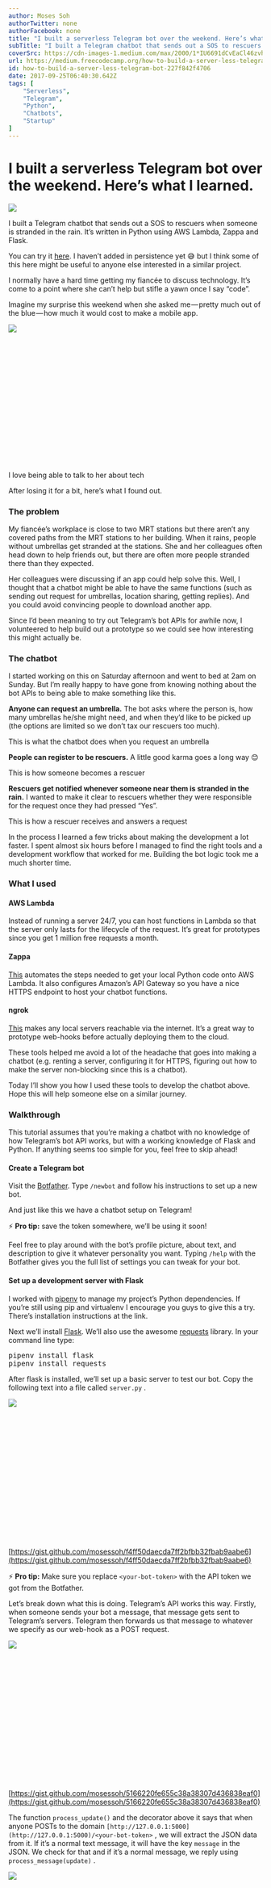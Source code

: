 ```yaml
---
author: Moses Soh
authorTwitter: none
authorFacebook: none
title: "I built a serverless Telegram bot over the weekend. Here’s what I learned."
subTitle: "I built a Telegram chatbot that sends out a SOS to rescuers when someone is stranded in the rain. It’s written in Python using AWS Lambda..."
coverSrc: https://cdn-images-1.medium.com/max/2000/1*IU6691dCvEaCl46zvhZMrg.jpeg
url: https://medium.freecodecamp.org/how-to-build-a-server-less-telegram-bot-227f842f4706
id: how-to-build-a-server-less-telegram-bot-227f842f4706
date: 2017-09-25T06:40:30.642Z
tags: [
	"Serverless",
	"Telegram",
	"Python",
	"Chatbots",
	"Startup"
]
---
```

# I built a serverless Telegram bot over the weekend. Here’s what I learned.











![](https://cdn-images-1.medium.com/max/2000/1*IU6691dCvEaCl46zvhZMrg.jpeg)












I built a Telegram chatbot that sends out a SOS to rescuers when someone is stranded in the rain. It’s written in Python using AWS Lambda, Zappa and Flask.

You can try it [here](https://t.me/UmbrellaNetworkBot). I haven’t added in persistence yet 😅 but I think some of this here might be useful to anyone else interested in a similar project.

I normally have a hard time getting my fiancée to discuss technology. It’s come to a point where she can’t help but stifle a yawn once I say “code”.

Imagine my surprise this weekend when she asked me — pretty much out of the blue — how much it would cost to make a mobile app.





![](https://i.embed.ly/1/display/resize?url=https%3A%2F%2Fmedia.giphy.com%2Fmedia%2Fl4FGni1RBAR2OWsGk%2Fgiphy.gif&key=a19fcc184b9711e1b4764040d3dc5c07&width=40)


<iframe data-width="435" data-height="246" width="435" height="246" data-src="https://medium.freecodecamp.org/media/d86879fd098964acfcb8c713abcb8022?postId=227f842f4706" data-media-id="d86879fd098964acfcb8c713abcb8022" data-thumbnail="https://i.embed.ly/1/image?url=https%3A%2F%2Fmedia.giphy.com%2Fmedia%2Fl4FGni1RBAR2OWsGk%2Fgiphy.gif&amp;key=a19fcc184b9711e1b4764040d3dc5c07" class="progressiveMedia-iframe js-progressiveMedia-iframe" allowfullscreen="" frameborder="0"></iframe>






I love being able to talk to her about tech



After losing it for a bit, here’s what I found out.

### **The problem**

My fiancée’s workplace is close to two MRT stations but there aren’t any covered paths from the MRT stations to her building. When it rains, people without umbrellas get stranded at the stations. She and her colleagues often head down to help friends out, but there are often more people stranded there than they expected.

Her colleagues were discussing if an app could help solve this. Well, I thought that a chatbot might be able to have the same functions (such as sending out request for umbrellas, location sharing, getting replies). And you could avoid convincing people to download another app.

Since I’d been meaning to try out Telegram’s bot APIs for awhile now, I volunteered to help build out a prototype so we could see how interesting this might actually be.

### The chatbot

I started working on this on Saturday afternoon and went to bed at 2am on Sunday. But I’m really happy to have gone from knowing nothing about the bot APIs to being able to make something like this.

**Anyone can request an umbrella.** The bot asks where the person is, how many umbrellas he/she might need, and when they’d like to be picked up (the options are limited so we don’t tax our rescuers too much).












This is what the chatbot does when you request an umbrella



**People can register to be rescuers.** A little good karma goes a long way 😊












This is how someone becomes a rescuer



**Rescuers get notified whenever someone near them is stranded in the rain.** I wanted to make it clear to rescuers whether they were responsible for the request once they had pressed “Yes”.












This is how a rescuer receives and answers a request



In the process I learned a few tricks about making the development a lot faster. I spent almost six hours before I managed to find the right tools and a development workflow that worked for me. Building the bot logic took me a much shorter time.

### What I used

#### AWS Lambda

Instead of running a server 24/7, you can host functions in Lambda so that the server only lasts for the lifecycle of the request. It’s great for prototypes since you get 1 million free requests a month.

#### Zappa

[This](https://github.com/Miserlou/Zappa) automates the steps needed to get your local Python code onto AWS Lambda. It also configures Amazon’s API Gateway so you have a nice HTTPS endpoint to host your chatbot functions.

#### ngrok

[This](https://ngrok.com/) makes any local servers reachable via the internet. It’s a great way to prototype web-hooks before actually deploying them to the cloud.

These tools helped me avoid a lot of the headache that goes into making a chatbot (e.g. renting a server, configuring it for HTTPS, figuring out how to make the server non-blocking since this is a chatbot).

Today I’ll show you how I used these tools to develop the chatbot above. Hope this will help someone else on a similar journey.

### Walkthrough

This tutorial assumes that you’re making a chatbot with no knowledge of how Telegram’s bot API works, but with a working knowledge of Flask and Python. If anything seems too simple for you, feel free to skip ahead!

#### Create a Telegram bot

Visit the [Botfather](https://t.me/botfather). Type `/newbot` and follow his instructions to set up a new bot.












And just like this we have a chatbot setup on Telegram!



⚡ **Pro tip:** save the token somewhere, we’ll be using it soon!

Feel free to play around with the bot’s profile picture, about text, and description to give it whatever personality you want. Typing `/help` with the Botfather gives you the full list of settings you can tweak for your bot.

#### Set up a development server with Flask

I worked with [pipenv](https://github.com/kennethreitz/pipenv) to manage my project’s Python dependencies. If you’re still using pip and virtualenv I encourage you guys to give this a try. There’s installation instructions at the link.

Next we’ll install [Flask](http://flask.pocoo.org/). We’ll also use the awesome [requests](http://docs.python-requests.org/en/master/) library. In your command line type:

<pre name="acac" id="acac" class="graf graf--pre graf-after--p">pipenv install flask  
pipenv install requests</pre>

After flask is installed, we’ll set up a basic server to test our bot. Copy the following text into a file called `server.py` .





![](https://i.embed.ly/1/display/resize?url=https%3A%2F%2Favatars2.githubusercontent.com%2Fu%2F8145610%3Fv%3D4%26s%3D400&key=a19fcc184b9711e1b4764040d3dc5c07&width=40)


<iframe width="700" height="250" data-src="https://medium.freecodecamp.org/media/02f998f5769f7474a601ee96ac5449d9?postId=227f842f4706" data-media-id="02f998f5769f7474a601ee96ac5449d9" data-thumbnail="https://i.embed.ly/1/image?url=https%3A%2F%2Favatars2.githubusercontent.com%2Fu%2F8145610%3Fv%3D4%26s%3D400&amp;key=a19fcc184b9711e1b4764040d3dc5c07" class="progressiveMedia-iframe js-progressiveMedia-iframe" allowfullscreen="" frameborder="0"></iframe>






[https://gist.github.com/mosessoh/f4ff50daecda7ff2bfbb32fbab9aabe6](https://gist.github.com/mosessoh/f4ff50daecda7ff2bfbb32fbab9aabe6)



⚡ **Pro tip:** Make sure you replace `<your-bot-token>` with the API token we got from the Botfather.

Let’s break down what this is doing. Telegram’s API works this way. Firstly, when someone sends your bot a message, that message gets sent to Telegram’s servers. Telegram then forwards us that message to whatever we specify as our web-hook as a POST request.





![](https://i.embed.ly/1/display/resize?url=https%3A%2F%2Favatars2.githubusercontent.com%2Fu%2F8145610%3Fv%3D4%26s%3D400&key=a19fcc184b9711e1b4764040d3dc5c07&width=40)


<iframe width="700" height="250" data-src="https://medium.freecodecamp.org/media/f9d6e84ceed0f2cd3bdc87630076596a?postId=227f842f4706" data-media-id="f9d6e84ceed0f2cd3bdc87630076596a" data-thumbnail="https://i.embed.ly/1/image?url=https%3A%2F%2Favatars2.githubusercontent.com%2Fu%2F8145610%3Fv%3D4%26s%3D400&amp;key=a19fcc184b9711e1b4764040d3dc5c07" class="progressiveMedia-iframe js-progressiveMedia-iframe" allowfullscreen="" frameborder="0"></iframe>






[https://gist.github.com/mosessoh/5166220fe655c38a38307d436838eaf0](https://gist.github.com/mosessoh/5166220fe655c38a38307d436838eaf0)



The function `process_update()` and the decorator above it says that when anyone POSTs to the domain `[http://127.0.0.1:5000](http://127.0.0.1:5000)/<your-bot-token>` , we will extract the JSON data from it. If it’s a normal text message, it will have the key `message` in the JSON. We check for that and if it’s a normal message, we reply using `process_message(update)` .





![](https://i.embed.ly/1/display/resize?url=https%3A%2F%2Favatars2.githubusercontent.com%2Fu%2F8145610%3Fv%3D4%26s%3D400&key=a19fcc184b9711e1b4764040d3dc5c07&width=40)


<iframe width="700" height="250" data-src="https://medium.freecodecamp.org/media/e178e465134a9e7d01f2a56a505af392?postId=227f842f4706" data-media-id="e178e465134a9e7d01f2a56a505af392" data-thumbnail="https://i.embed.ly/1/image?url=https%3A%2F%2Favatars2.githubusercontent.com%2Fu%2F8145610%3Fv%3D4%26s%3D400&amp;key=a19fcc184b9711e1b4764040d3dc5c07" class="progressiveMedia-iframe js-progressiveMedia-iframe" allowfullscreen="" frameborder="0"></iframe>








The function `process_message()` constructs the payload that the Telegram API is expecting if we want to reply to the message. We basically need to specify our reply text in `data["text"]` and the chat we’re replying to in `data["chat_id"]` .

Finally, we send a POST request with this payload to the [Telegram API endpoint for the](https://core.telegram.org/bots/api#sendmessage) `[sendMessage](https://core.telegram.org/bots/api#sendmessage)` [method](https://core.telegram.org/bots/api#sendmessage). This allows us to send a message programmatically.

**Time to run the server.** Now in your command prompt type:

<pre name="3516" id="3516" class="graf graf--pre graf-after--p">pipenv shell</pre>

This activates the virtual environment and gives us access to Flask. Now we need to run the server locally. Type in the command prompt:

<pre name="f2c8" id="f2c8" class="graf graf--pre graf-after--p">export FLASK_APP=server.py  
flask run</pre>

We have a running server! If you didn’t mess with the defaults, this is running at [http://127.0.0.1:5000](http://127.0.0.1:5000)/.

Read more at the Flask documentation and [quick-start](http://flask.pocoo.org/docs/0.12/quickstart/).

But this is running locally, and Telegram’s bot API can’t send its POST requests to a local URL. Hence we’ll use **ngrok** to expose this local server to the internet.

#### Use ngrok to make the local server accessible on the internet

Get the package for your operating system from [this link on the ngrok website](https://ngrok.com/download). Once you’ve downloaded and installed it, go to the directory that you unzipped the file into and run the following command in the command prompt.

<pre name="7318" id="7318" class="graf graf--pre graf-after--p">./ngrok http 5000</pre>

You’ll see something similar in your command prompt. Now whatever server you’re running on localhost:5000 is exposed at the following URLs.














⚡ **Pro tip:** Copy the https url, we’re going to use it soon.

**Time to let Telegram know what our web-hook address is.** We’ll use the Telegram API again to set our web-hook.

Create a file called `webhook.py` with the following content:





![](https://i.embed.ly/1/display/resize?url=https%3A%2F%2Favatars2.githubusercontent.com%2Fu%2F8145610%3Fv%3D4%26s%3D400&key=a19fcc184b9711e1b4764040d3dc5c07&width=40)


<iframe width="700" height="250" data-src="https://medium.freecodecamp.org/media/8ce78f8e50c444e8b2bef667e6cddba0?postId=227f842f4706" data-media-id="8ce78f8e50c444e8b2bef667e6cddba0" data-thumbnail="https://i.embed.ly/1/image?url=https%3A%2F%2Favatars2.githubusercontent.com%2Fu%2F8145610%3Fv%3D4%26s%3D400&amp;key=a19fcc184b9711e1b4764040d3dc5c07" class="progressiveMedia-iframe js-progressiveMedia-iframe" allowfullscreen="" frameborder="0"></iframe>






[https://gist.github.com/mosessoh/c047821e963562cc5701802ad3b6e147](https://gist.github.com/mosessoh/c047821e963562cc5701802ad3b6e147)



⚡ **Pro tip:** Remember to replace `<your-bot-token>` and `<your-https-url>` !

`pprint` lets us print out nicely formatted JSON data. We send our web-hook URL as a POST request to the `[setWebhook](https://core.telegram.org/bots/api#setwebhook)` [endpoint](https://core.telegram.org/bots/api#setwebhook) of the Telegram API. Now run the following lines in your command prompt:

<pre name="c455" id="c455" class="graf graf--pre graf-after--p">pipenv install pprint  
python webhook.py</pre>

You should see `200` and a JSON block with `'ok': True` .

#### Test out your chatbot

Now we’re done with setting up our server. Head over to your bot in Telegram, and say hello! If everything’s been set up correctly, you’ll see it reply `I can hear you!`

In the next part of this tutorial, we’ll learn how to deploy this server onto the internet using Zappa and AWS Lambda. Give this a couple of claps if this was helpful for you — I’d love to know if it was. Thanks 🙏








